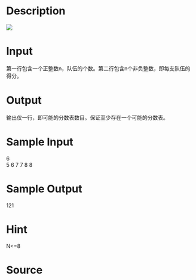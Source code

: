 
# Description

<div class="content"><img border="0" src="source/bzoj/1306/img/aHR0cHM6Ly9seWRzeS5jb20vSnVkZ2VPbmxpbmUvaW1hZ2VzLzEzMDYuanBn.jpg"/>
</div>

# Input

<div class="content">第一行包含一个正整数n，队伍的个数。第二行包含n个非负整数，即每支队伍的得分。
</div>

# Output

<div class="content">输出仅一行，即可能的分数表数目。保证至少存在一个可能的分数表。
</div>

# Sample Input

<div class="content"><span class="sampledata">6<br/>
5 6 7 7 8 8<br/>
</span></div>

# Sample Output

<div class="content"><span class="sampledata">121</span></div>

# Hint

<div class="content"><p>N&lt;=8</p></div>

# Source

<div class="content"><p><a href="problemset.php?search="></a></p></div>

